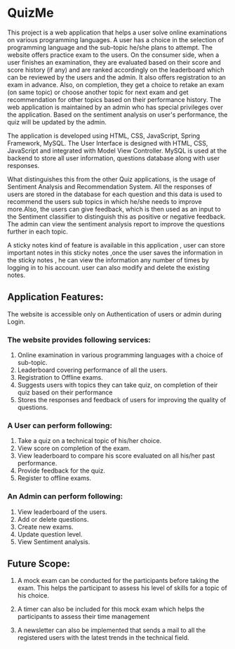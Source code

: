 # QuizMe

This project is a web application that helps a user solve online examinations on various programming languages. 
A user has a choice in the selection of programming language and the sub-topic he/she plans to attempt. 
The website offers practice exam to the users. On the consumer side, when a user finishes an examination, 
they are evaluated based on their score and score history (if any) and are ranked accordingly on the leaderboard 
which can be reviewed by the users and the admin. It also offers registration to an exam in advance. Also, on completion, 
they get a choice to retake an exam (on same topic) or 
choose another topic for next exam and get recommendation for other topics based on their performance history. 
The web application is maintained by an admin who has special privileges over the application. 
Based on the sentiment analysis on user's performance, the quiz will be updated by the admin. 

The application is developed using HTML, CSS, JavaScript, Spring Framework, MySQL. The User Interface is designed with HTML, CSS, 
JavaScript and integrated with Model View Controller. MySQL is used at the backend to store all user information, questions database 
along with user responses.

What distinguishes this from the other Quiz applications, is the usage of Sentiment Analysis and Recommendation System. 
All the responses of users are stored in the database for each question and this data is used to recommend the users sub topics 
in which he/she needs to improve more.Also, the users can give feedback, which is then used as an input to 
the Sentiment classifier to distinguish this as positive or negative feedback. The admin can view the sentiment analysis report to 
improve the questions further in each topic.

A sticky notes kind of feature is available in this application , user can store important notes in this sticky notes ,once 
the user saves the information in the sticky notes , he can view the information any number of times by logging in to his account.
user can also modify and delete the existing notes.

## Application Features:

The website is accessible only on Authentication of users or admin during Login.

### The website provides following services:

1.	Online examination in various programming languages with a choice of sub-topic.
2.	Leaderboard covering performance of all the users.
3.	Registration to Offline exams.
4.	Suggests users with topics they can take quiz, on completion of their quiz based on their performance
5.	Stores the responses and feedback of users for improving the quality of questions.

### A User can perform following:
1.	Take a quiz on a technical topic of his/her choice.
2.	View score on completion of the exam.
3.	View leaderboard to compare his score evaluated on all his/her past performance.
4.	Provide feedback for the quiz.
5.	Register to offline exams.

### An Admin can perform following:
1.	View leaderboard of the users.
2.	Add or delete questions.
3.	Create new exams.
4.	Update question level.
5.	View Sentiment analysis.

## Future Scope:

1. A mock exam can be conducted for the participants before taking the exam. 
   This helps the participant to assess his level of skills for a topic of his choice.

2. A timer can also be included for this mock exam which helps the participants to assess their time management

3. A newsletter can also be implemented that sends a mail to all the registered users with the latest trends in the technical field.
